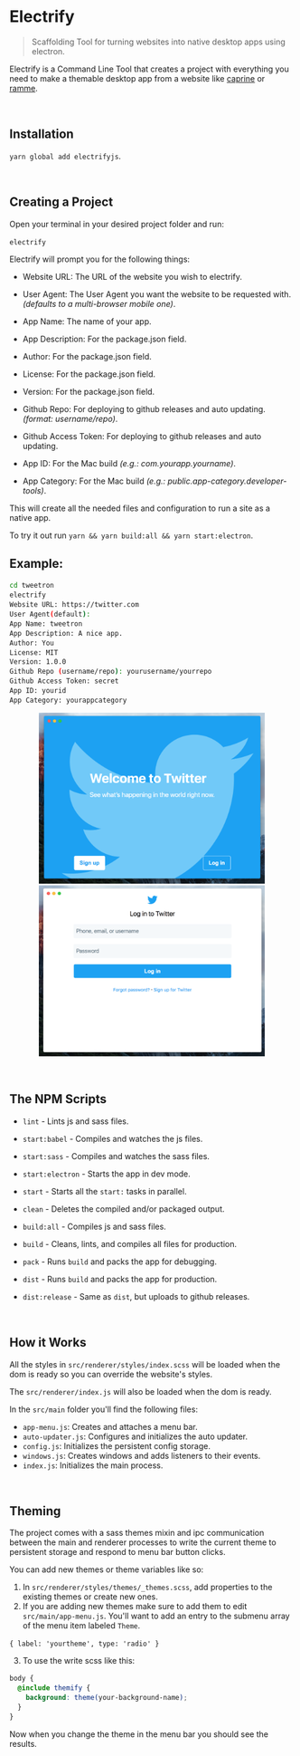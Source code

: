 # Electrify
> Scaffolding Tool for turning websites into native desktop apps using electron.

Electrify is a Command Line Tool that creates a project with everything you need to make a themable desktop app from a website like [caprine](https://github.com/sindresorhus/caprine) or [ramme](https://github.com/terkelg/ramme).

<br>

## Installation
`yarn global add electrifyjs`.

<br>

## Creating a Project
Open your terminal in your desired project folder and run:

`electrify`

Electrify will prompt you for the following things:
  + Website URL: The URL of the website you wish to electrify.

  + User Agent: The User Agent you want the website to be requested with. *(defaults to a multi-browser mobile one)*.

  + App Name: The name of your app.

  + App Description: For the package.json field.

  + Author: For the package.json field.

  + License: For the package.json field.

  + Version: For the package.json field.

  + Github Repo: For deploying to github releases and auto updating. *(format: username/repo)*.

  + Github Access Token: For deploying to github releases and auto updating.

  + App ID: For the Mac build *(e.g.: com.yourapp.yourname)*.

  + App Category: For the Mac build *(e.g.: public.app-category.developer-tools)*.

This will create all the needed files and configuration to run a site as a native app.

To try it out run `yarn && yarn build:all && yarn start:electron`.

## Example:
```bash
cd tweetron
electrify
Website URL: https://twitter.com
User Agent(default):
App Name: tweetron
App Description: A nice app.
Author: You
License: MIT
Version: 1.0.0
Github Repo (username/repo): yourusername/yourrepo
Github Access Token: secret
App ID: yourid
App Category: yourappcategory
```
<p align="center">
  <img alt="Example App Launch Screen" src="./example-launch-screen.png" width="400px">
  <img alt="Example App Launch Screen" src="./example-login-screen.png" width="400px">
</p>

<br>

## The NPM Scripts
  + `lint` - Lints js and sass files.

  + `start:babel` - Compiles and watches the js files.

  + `start:sass` - Compiles and watches the sass files.

  + `start:electron` - Starts the app in dev mode.

  + `start` - Starts all the `start:` tasks in parallel.

  + `clean` - Deletes the compiled and/or packaged output.

  + `build:all` - Compiles js and sass files.

  + `build` - Cleans, lints, and compiles all files for production.

  + `pack` - Runs `build` and packs the app for debugging.

  + `dist` - Runs `build` and packs the app for production.

  + `dist:release` - Same as `dist`, but uploads to github releases.

<br>

## How it Works
All the styles in `src/renderer/styles/index.scss` will be loaded when the dom is ready so you can override the website's styles.

The `src/renderer/index.js` will also be loaded when the dom is ready.

In the `src/main` folder you'll find the following files:

  + `app-menu.js`: Creates and attaches a menu bar.
  + `auto-updater.js`: Configures and initializes the auto updater.
  + `config.js`: Initializes the persistent config storage.
  + `windows.js`: Creates windows and adds listeners to their events.
  + `index.js`: Initializes the main process.

<br>

## Theming
The project comes with a sass themes mixin and ipc communication between the main and renderer processes to write the current theme to persistent storage and respond to menu bar button clicks.

You can add new themes or theme variables like so:
  1. In `src/renderer/styles/themes/_themes.scss`, add properties to the existing themes or create new ones.
  2. If you are adding new themes make sure to add them to edit `src/main/app-menu.js`. You'll want to add an entry to the submenu array of the menu item labeled `Theme`.

  `{ label: 'yourtheme', type: 'radio' }`

  3. To use the write scss like this:
  ```scss
  body {
    @include themify {
      background: theme(your-background-name);
    }
  }
  ```
  Now when you change the theme in the menu bar you should see the results.
